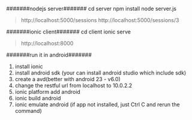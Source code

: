 #######nodejs server#######
  cd server
  npm install
  node server.js
  > http://localhost:5000/sessions
  > http://localhost:5000/sessions/3





#######ionic client#######
  cd client
  ionic serve
  > http://localhost:8000





#######run it in android#######
1. install ionic
2. install android sdk (your can install android studio which include sdk)
3. create a avd(better with android 23 - v6.0)
4. change the restful url from localhost to 10.0.2.2
5. ionic platform add android
6. ionic build android
7. ionic emulate android (if app not installed, just Ctrl C and rerun the command)
